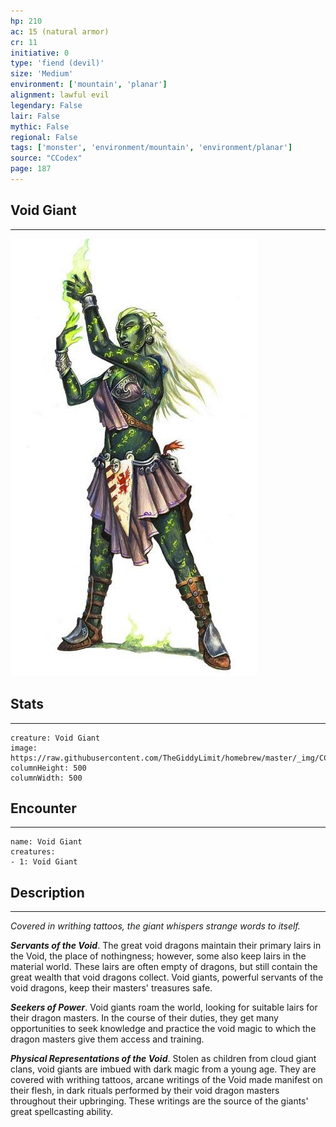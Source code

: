 ```yaml
---
hp: 210
ac: 15 (natural armor)
cr: 11
initiative: 0
type: 'fiend (devil)'    
size: 'Medium'
environment: ['mountain', 'planar']
alignment: lawful evil
legendary: False
lair: False
mythic: False
regional: False
tags: ['monster', 'environment/mountain', 'environment/planar']
source: "CCodex"
page: 187
---
```


## Void Giant
---

![|600](https://raw.githubusercontent.com/TheGiddyLimit/homebrew/master/_img/CCodex/voidgiant.jpg)

## Stats
---

```statblock
creature: Void Giant
image: https://raw.githubusercontent.com/TheGiddyLimit/homebrew/master/_img/CCodex/voidgiant_token.png
columnHeight: 500
columnWidth: 500
```

## Encounter
---

```encounter-table
name: Void Giant
creatures:
- 1: Void Giant
```

## Description
---
_Covered in writhing tattoos, the giant whispers strange words to itself._

**_Servants of the Void_**. The great void dragons maintain their primary lairs in the Void, the place of nothingness; however, some also keep lairs in the material world. These lairs are often empty of dragons, but still contain the great wealth that void dragons collect. Void giants, powerful servants of the void dragons, keep their masters' treasures safe.


**_Seekers of Power_**. Void giants roam the world, looking for suitable lairs for their dragon masters. In the course of their duties, they get many opportunities to seek knowledge and practice the void magic to which the dragon masters give them access and training.


**_Physical Representations of the Void_**. Stolen as children from cloud giant clans, void giants are imbued with dark magic from a young age. They are covered with writhing tattoos, arcane writings of the Void made manifest on their flesh, in dark rituals performed by their void dragon masters throughout their upbringing. These writings are the source of the giants' great spellcasting ability.






